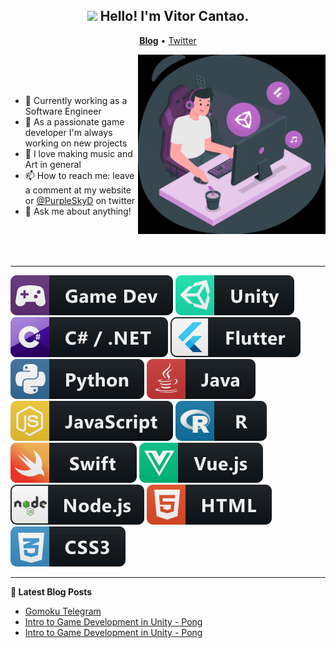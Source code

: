 <h2 align="center"><img src="https://media.giphy.com/media/hvRJCLFzcasrR4ia7z/giphy.gif" width="25px"> Hello! I'm Vitor Cantao.</h2>
<p align="center">
  <a href="https://vitorcantao.com"><b>Blog</b></a> •
  <a href="https://twitter.com/purpleskyd">Twitter</a>
</p>

<img align="right" src="assets/gifs/vitor-cantao-small.gif" width="300px">

 <br>
 <br>
 <br>

- 🔭 Currently working as a Software Engineer
- 🌱 As a passionate game developer I'm always working on new projects
- 🎵 I love making music and Art in general
- 📫 How to reach me: leave a comment at my website or [@PurpleSkyD](https://twitter.com/purpleskyd) on twitter
- 💬 Ask me about anything!

 <br>
 <br>
 <br>

-------

![Badge](assets/icons/gamedev_button_icon_151912.svg)
![Badge](assets/icons/unity_button_icon_151945.svg)
![Badge](assets/icons/csharp_dotnet_button_icon_151936.svg)
![Badge](assets/icons/flutter_button_icon_151957.svg)
![Badge](assets/icons/python_button_icon_151925.svg)
![Badge](assets/icons/java_button_icon_151928.svg)
![Badge](assets/icons/js_button_icon_151927.svg)
![Badge](assets/icons/r_button_icon_151924.svg)
![Badge](assets/icons/swift_button_icon_151920.svg)
![Badge](assets/icons/vue_button_icon_151943.svg)
![Badge](assets/icons/nodejs_button_icon_151951.svg)
![Badge](assets/icons/html_button_icon_151929.svg)
![Badge](assets/icons/css_button_icon_151935.svg)

-------

**📝 Latest Blog Posts**
<!-- BLOG-POST-LIST:START -->
- [Gomoku Telegram](https://www.vitorcantao.com/post/gomoku-telegram/)
- [Intro to Game Development in Unity - Pong](https://www.vitorcantao.com/post/2-intro-to-game-development-in-unity-pong/)
- [Intro to Game Development in Unity - Pong](https://www.vitorcantao.com/post/intro-to-game-development-in-unity-pong/)
<!-- BLOG-POST-LIST:END -->
